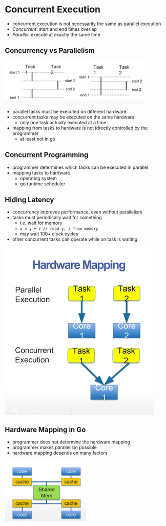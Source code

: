 # Concurrent Execution

- concurrent execution is not necessarily the same as parallel execution
- *Concurrent*: start and end times overlap
- *Parallel*: execute at exactly the same time

## Concurrency vs Parallelism

![ConcurrentVsParallel](assets/concurrentVSparallel.png)

- parallel tasks must be executed on different hardware
- concurrent tasks may be executed on the same hardware
  - only one task actually executed at a time
- mapping from tasks to hardware is not idrectly controlled by the programmer
  - at least not in go

## Concurrent Programming

- programmer determines which tasks can be executed in parallel
- mapping tasks to hardware
  - operating system
  - go runtime scheduler

## Hiding Latency

- concurrency improves performance, even without parallelism
- tasks must periodically wait for something
  - i.e. wait for memory
  - `x = y + z // read y, z from memory`
  - may wait 100+ clock cycles
- other concurrent tasks can operate while on task is waiting

![HardwareMapping](assets/hardwareMapping.png)

## Hardware Mapping in Go

- programmer does not determine the hardware mapping
- programmer makes parallelism possible
- hardware mapping depends on many factors

![HardwareMappingInGo](assets/hardwareMappingInGo.png)
